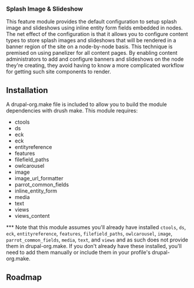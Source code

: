 ### Splash Image & Slideshow

This feature module provides the default configuration to setup splash image and slideshows using inline entity form fields embedded in nodes. The net effect of the configuration is that it allows you to configure content types to store splash images and slideshows that will be rendered in a banner region of the site on a node-by-node basis. This technique is premised on using panelizer for all content pages. By enabling content administrators to add and configure banners and slideshows on the node they're creating, they avoid having to know a more complicated workflow for getting such site components to render.

## Installation

A drupal-org.make file is included to allow you to build the module dependencies with drush make. This module requires:

- ctools
- ds
- eck
- eck
- entityreference
- features
- filefield_paths
- owlcarousel
- image
- image_url_formatter
- parrot_common_fields
- inline_entity_form
- media
- text
- views
- views_content

*** Note that this module assumes you'll already have installed `ctools`, `ds`, `eck`, `entityreference`, `features`, `filefield_paths`, `owlcarousel`, `image`, `parrot_common_fields`, `media`, `text`, and `views` and as such does not provide them in drupal-org.make. If you don't already have these installed, you'll need to add them manually or include them in your profile's drupal-org.make.


## Roadmap


